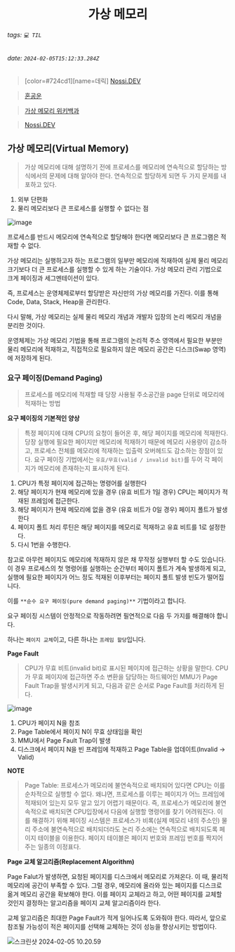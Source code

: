 <h1><center> 가상 메모리 </center></h1>

###### tags: `💻 TIL`
###### date: `2024-02-05T15:12:33.284Z`

> [color=#724cd1][name=데릭]
> [Nossi.DEV](https://www.nossi.dev/319f2e64-863e-4792-b31f-b7a030a26a02)

> [혼공운](https://www.notion.so/derrickkim/14-02-6b6998aa427c4d069b1a653c424c526a?pvs=4)

> [가상 메모리 위키백과](https://ko.wikipedia.org/wiki/%EA%B0%80%EC%83%81_%EB%A9%94%EB%AA%A8%EB%A6%AC)

> [Nossi.DEV](https://www.nossi.dev/319f2e64-863e-4792-b31f-b7a030a26a02)

## 가상 메모리(Virtual Memory)

> 가상 메모리에 대해 설명하기 전에 프로세스를 메모리에 연속적으로 할당하는 방식에서의 문제에 대해 알아야 한다. 연속적으로 할당하게 되면 두 가지 문제를 내포하고 있다. <br>

1. 외부 단편화
2. 물리 메모리보다 큰 프로세스를 실행할 수 없다는 점

![image](https://hackmd.io/_uploads/SyQnNha56.png)

프로세스를 반드시 메모리에 연속적으로 할당해야 한다면 메모리보다 큰 프로그램은 적재할 수 없다. 

가상 메모리는 실행하고자 하는 프로그램의 일부만 메모리에 적재하여 실제 물리 메모리 크기보다 더 큰 프로세스를 실행할 수 있게 하는 기술이다. 가상 메모리 관리 기법으로 크게 페이징과 세그멘테이션이 있다. 

즉, 프로세스는 운영체제로부터 할당받은 자신만의 가상 메모리를 가진다. 이를 통해 Code, Data, Stack, Heap을 관리한다. 

다시 말해, 가상 메모리는 실제 물리 메모리 개념과 개발자 입장의 논리 메모리 개념을 분리한 것이다.

운영체제는 가상 메모리 기법을 통해 프로그램의 논리적 주소 영역에서 필요한 부분만 물리 메모리에 적재하고, 직접적으로 필요하지 않은 메모리 공간은 디스크(Swap 영역)에 저장하게 된다. 

### 요구 페이징(Demand Paging)

> 프로세스를 메모리에 적재할 때 당장 사용될 주소공간을 page 단위로 메모리에 적재하는 방법

**요구 페이징의 기본적인 양상**

> 특정 페이지에 대해 CPU의 요청이 들어온 후, 해당 페이지를 메모리에 적재한다. 당장 실행에 필요한 페이지만 메모리에 적재하기 때문에 메모리 사용량이 감소하고, 프로세스 전체를 메모리에 적재하는 입출력 오버헤드도 감소하는 장점이 있다. 요구 페이징 기법에서는 `유효/무효(valid / invalid bit)`를 두어 각 페이지가 메모리에 존재하는지 표시하게 된다.

1. CPU가 특정 페이지에 접근하는 명령어를 실행한다
2. 해당 페이지가 현재 메모리에 있을 경우 (유효 비트가 1일 경우) CPU는 페이지가 적재된 프레임에 접근한다.
3. 해당 페이지가 현재 메모리에 없을 경우 (유효 비트가 0일 경우) 페이지 폴트가 발생한다
4. 페이지 폴트 처리 루틴은 해당 페이지를 메모리로 적재하고 유효 비트를 1로 설정한다.
5. 다시 1번을 수행한다.

참고로 아무런 페이지도 메모리에 적재하지 않은 채 무작정 실행부터 할 수도 있습니다. 이 경우 프로세스의 첫 명령어를 실행하는 순간부터 페이지 폴트가 계속 발생하게 되고, 실행에 필요한 페이지가 어느 정도 적재된 이후부터는 페이지 폴트 발생 빈도가 떨어집니다.

이를 `**순수 요구 페이징(pure demand paging)**` 기법이라고 합니다.

요구 페이징 시스템이 안정적으로 작동하려면 필연적으로 다음 두 가지를 해결해야 합니다. 

하나는 `페이지 교체`이고, 다른 하나는 `프레임 할당`입니다.

**Page Fault**

> CPU가 무효 비트(invalid bit)로 표시된 페이지에 접근하는 상황을 말한다. CPU가 무효 페이지에 접근하면 주소 변환을 담당하는 하드웨어인 MMU가 Page Fault Trap을 발생시키게 되고, 다음과 같은 순서로 Page Fault를 처리하게 된다.

![image](https://hackmd.io/_uploads/rks582aq6.png)

1. CPU가 페이지 N을 참조
2. Page Table에서 페이지 N이 무효 상태임을 확인
3. MMU에서 Page Fault Trap이 발생
4. 디스크에서 페이지 N을 빈 프레임에 적재하고 Page Table을 업데이트(Invalid -> Valid)

**NOTE**

> Page Table: 프로세스가 메모리에 불연속적으로 배치되어 있다면 CPU는 이를 순차적으로 실행할 수 없다. 왜냐면, 프로세스를 이루는 페이지가 어느 프레임에 적재되어 있는지 모두 알고 있기 어렵기 때문이다. 즉, 프로세스가 메모리에 불연속적으로 배치되면 CPU입장에서 다음에 실행할 명령어를 찾기 어려워진다. 이를 해결하기 위해 페이징 시스템은 프로세스가 비록(실제 메모리 내의 주소인) 물리 주소에 불연속적으로 배치되더라도 논리 주소에는 연속적으로 배치되도록 페이지 테이블을 이용한다. 페이지 테이블은 페이지 번호와 프레임 번호를 짝지어 주는 일종의 이정표다.

**Page 교체 알고리즘(Replacement Algorithm)**

Page Falut가 발생하면, 요청된 페이지를 디스크에서 메모리로 가져온다. 이 때, 물리적 메모리에 공간이 부족할 수 있다. 그럴 경우, 메모리에 올라와 있는 페이지를 디스크로 옮겨 메모리 공간을 확보해야 한다. 이를 페이지 교체라고 하고, 어떤 페이지를 교체할 것인지 결정하는 알고리즘을 페이지 교체 알고리즘이라 한다.

교체 알고리즘은 최대한 Page Fault가 적게 일어나도록 도와줘야 한다. 따라서, 앞으로 참조될 가능성이 적은 페이지를 선택해 교체하는 것이 성능을 향상시키는 방법이다.

![스크린샷 2024-02-05 10.20.59](https://hackmd.io/_uploads/B1rW_hp9T.png)
